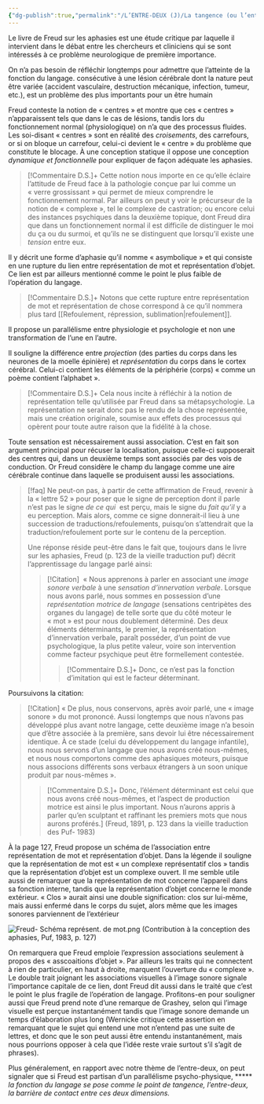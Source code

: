 ```yaml
---
{"dg-publish":true,"permalink":"/L’ENTRE-DEUX (J)/La tangence (ou l’entre-deux) dans la Contribution  à la conception des aphasies, de S. Freud/","created":"2025-08-03T11:14:57.418-04:00","updated":"2025-08-21T02:25:50.680-04:00"}
---
```



Le livre de Freud sur les aphasies est une étude critique par laquelle il intervient dans le débat entre les chercheurs et cliniciens qui se sont intéressés à ce problème neurologique de première importance.

On n’a pas besoin de réfléchir longtemps pour admettre que l’atteinte de la fonction du langage. consécutive à une lésion cérébrale dont la nature peut être variée (accident vasculaire, destruction mécanique, infection, tumeur, etc.), est un problème des plus importants pour un être humain

Freud conteste la notion de « centres »  et montre que ces « centres » n’apparaissent tels que dans le cas de lésions, tandis lors du fonctionnement normal (physiologique) on n’a que des processus fluides. Les soi-disant « centres » sont en réalité des *croisements*, des carrefours, or si on bloque un carrefour, celui-ci devient le « centre » du problème que constitute le blocage. À une conception statique il oppose une conception *dynamique et fonctionnelle* pour expliquer de façon adéquate les aphasies.

> [!Commentaire D.S.]+ 
> Cette notion nous importe en ce qu’elle éclaire l’attitude de Freud face à la pathologie conçue par lui comme un « verre grossissant » qui permet de mieux comprendre le fonctionnement normal. Par ailleurs on peut y voir le précurseur de la notion de « complexe », tel le complexe de castration; ou encore celui des instances psychiques dans la deuxième topique, dont Freud dira que dans un fonctionnement normal il est difficile de distinguer le moi du ça ou du surmoi, et qu’ils ne se distinguent que lorsqu’il existe une *tension* entre eux.

Il y décrit une forme d’aphasie qu’il nomme « asymbolique » et qui consiste en une rupture du lien entre représentation de mot et représentation d’objet. Ce lien est par ailleurs mentionné comme le point le plus faible de l’opération du langage. 
>[!Commentaire D.S.]+
>Notons que cette rupture entre représentation de mot et représentation de chose correspond à ce qu’il nommera plus tard [[Refoulement, répression, sublimation\|refoulement]].

Il propose un parallélisme entre physiologie et psychologie et non une transformation de l’une en l’autre.

Il souligne la différence entre *projection* (des parties du corps dans les neurones de la moelle épinière) et *représentation* du corps dans le cortex cérébral. Celui-ci contient les éléments de la périphérie (corps) « comme un poème contient l’alphabet ».
>[!Commentaire D.S.]+
>Cela nous incite à réfléchir à la notion de représentation telle qu’utilisée par Freud dans sa métapsychologie. La représentation ne serait donc pas le rendu de la chose représentée, mais une création originale, soumise aux effets des processus qui opèrent pour toute autre raison que la fidélité à la chose.

Toute sensation est nécessairement aussi association. C’est en fait son argument principal pour récuser la localisation, puisque celle-ci supposerait des centres qui, dans un deuxième temps sont associés par des vois de conduction. Or Freud considère le champ du langage comme une aire cérébrale continue dans laquelle se produisent aussi les associations.
> [!faq] Ne peut-on pas, à partir de cette affirmation de Freud, revenir à la « lettre 52 » pour poser que le signe de perception dont il parle n’est pas le signe *de ce qui*  est perçu, mais le signe du *fait qu’il* y a eu perception. Mais alors, comme ce signe donnerait-il lieu à une succession de traductions/refoulements, puisqu’on s’attendrait que la traduction/refoulement porte sur le contenu de la perception.
> 
> Une réponse réside peut-être dans  le fait que, toujours dans le livre sur les aphasies, Freud (p. 123 de la vieille traduction puf) décrit l’apprentissage du langage parlé ainsi:
> >[!Citation]
> > « Nous apprenons à parler en associant une *image sonore verbale* à une *sensation d’innervation verbale*. Lorsque nous avons parlé, nous sommes en possession d’une *représentation motrice de langage* (sensations centripètes des organes du langage) de telle sorte que du côté moteur le « mot » est pour  nous doublement déterminé. Des deux éléments déterminants, le premier, la représentation d’innervation verbale, paraît posséder, d’un point de vue psychologique, la plus petite valeur, voire son intervention comme facteur psychique peut être formellement contestée.
> > > [!Commentaire D.S.]+ 
> > > Donc, ce n’est pas la fonction d’imitation qui est le facteur déterminant. 

Poursuivons la citation:
> [!Citation]
> « De plus, nous conservons, après avoir parlé, une « image sonore » du mot prononcé. Aussi longtemps que nous n’avons pas développé plus avant notre langage, cette deuxième image n’a besoin que d’être associée à la première, sans devoir lui être nécessairement identique. À ce stade (celui du développement du langage infantile), nous nous servons d’un langage que nous avons créé nous-mêmes, et nous nous comportons comme des aphasiques moteurs, puisque nous associons différents sons verbaux étrangers à un soon unique produit par nous-mêmes ».
> >[!Commentaire D.S.]+ 
> >Donc, l’élément déterminant est celui que nous avons créé nous-mêmes, et l’aspect de production motrice est ainsi le plus important. Nous n’aurons appris à parler qu’en sculptant et raffinant les premiers mots que nous aurons proférés.] (Freud, 1891, p. 123 dans la vieille traduction des Puf- 1983)

À la page 127, Freud propose un schéma de l’association entre représentation de mot et représentation d’objet. Dans la légende il souligne que la représentation de mot est « un complexe représentatif clos » tandis que la représentation d’objet est un complexe ouvert. Il me semble utile aussi de remarquer que la représentation de mot concerne l’appareil dans sa fonction interne, tandis que la représentation d’objet concerne le monde extérieur. « Clos » aurait ainsi une double signification: clos sur lui-même, mais aussi enfermé dans le corps du sujet, alors même que les images sonores parviennent de l’extérieur

![Freud- Schéma représent. de mot.png](/img/user/L%E2%80%99ENTRE-DEUX%20(J)/Freud-%20Sch%C3%A9ma%20repr%C3%A9sent.%20de%20mot.png)
(Contribution à la conception des aphasies, Puf, 1983, p. 127)

On remarquera que Freud emploie l’expression associations seulement à propos des « asscoaitions d’objet ». Par ailleurs les traits qui ne connectent à rien de particulier, en haut à droite, marquent l’ouverture du « complexe ». Le double trait joignant les associations visuelles à l’image sonore signale l’importance capitale de ce lien, dont Freud dit aussi dans le traité que c’est le point le plus fragile de l’opération de langage.
Profitons-en pour souligner aussi que Freud prend note d’une remarque de Grashey, selon qui l’image visuelle est perçue instantanément tandis que l’image sonore demande un temps d’élaboration plus long (Wernicke critique cette assertion en remarquant que le sujet qui entend une mot n’entend pas une suite de lettres, et donc que le son peut aussi être entendu instantanément, mais nous pourrions opposer à cela que l’idée reste vraie surtout s’il s’agit de phrases).

Plus généralement, en rapport avec notre thème de l’entre-deux, on peut signaler que si Freud est partisan d’un parallélisme psycho-physique, ***** *la fonction du langage se pose comme le point de tangence, l’entre-deux, la barrière de contact entre ces deux dimensions.*